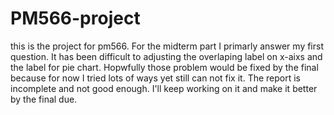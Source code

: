 # PM566-project
this is the project for pm566. For the midterm part I primarly answer my first question. It has been difficult to adjusting the overlaping label on x-aixs and the label for pie chart. Hopwfully those problem would be fixed by the final because for now I tried lots of ways yet still can not fix it. The report is incomplete and not good enough. I'll keep working on it and make it better by the final due.
